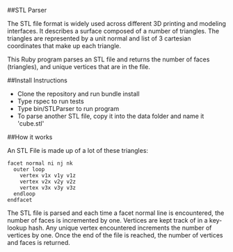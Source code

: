 ##STL Parser

The STL file format is widely used across different 3D printing and modeling interfaces. It describes a surface composed of a number of triangles. The triangles are represented by a unit normal and list of 3 cartesian coordinates that make up each triangle.

This Ruby program parses an STL file and returns the number of faces (triangles), and unique vertices that are in the file.

##Install Instructions

- Clone the repository and run bundle install
- Type rspec to run tests
- Type bin/STLParser to run program
- To parse another STL file, copy it into the data folder and name it 'cube.stl'

##How it works

An STL File is made up of a lot of these triangles:

```
facet normal ni nj nk
  outer loop
    vertex v1x v1y v1z
    vertex v2x v2y v2z
    vertex v3x v3y v3z
  endloop
endfacet
```

The STL file is parsed and each time a facet normal line is encountered, the number of faces is incremented by one. Vertices are kept track of in a key-lookup hash. Any unique vertex encountered increments the number of vertices by one. Once the end of the file is reached, the number of vertices and faces is returned.
